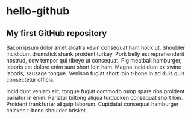 # hello-github
My first GitHub repository
-----------------------------

Bacon ipsum dolor amet alcatra kevin consequat ham hock ut. Shoulder incididunt drumstick shank proident turkey. Pork belly est reprehenderit nostrud, cow tempor qui ribeye ut consequat. Pig meatball hamburger, laboris est dolore enim sunt short loin ham. Magna incididunt ex swine laboris, sausage tongue. Venison fugiat short loin t-bone in ad duis quis consectetur officia.

Incididunt veniam elit, tongue fugiat commodo rump spare ribs proident pariatur in enim. Pariatur biltong aliqua turducken consequat short loin. Proident frankfurter aliquip laborum. Cupidatat consequat hamburger chicken t-bone shoulder brisket.

<EOF>
